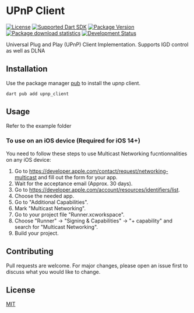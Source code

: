 
# UPnP Client

[![License](https://img.shields.io/badge/License-MIT-brightgreen.svg)](https://github.com/Hillpro/upnp_client/blob/main/LICENSE)
[![Supported Dart SDK](https://img.shields.io/badge/dynamic/yaml?url=https%3A%2F%2Fraw.githubusercontent.com%2FHillpro%2Fupnp_client%2Frefs%2Fheads%2Fmain%2Fpubspec.yaml&query=%24.environment.sdk&label=dart&color=blue)](https://dart.dev/)
[![Package Version](https://img.shields.io/badge/dynamic/yaml?url=https%3A%2F%2Fraw.githubusercontent.com%2FHillpro%2Fupnp_client%2Frefs%2Fheads%2Fmain%2Fpubspec.yaml&query=%24.version&label=version&color=orange)](https://pub.dev/packages/upnp_client)
[![Package download statistics](https://img.shields.io/badge/downloads-342/month-brightgreen.svg)]([https://pypistats.org/packages/dataset-viewer](https://pub.dev/packages/upnp_client/score))
[![Development Status](https://img.shields.io/badge/status-alpha-red.svg)](https://en.wikipedia.org/wiki/Software_release_life_cycle#Alpha)

Universal Plug and Play (UPnP) Client Implementation. Supports IGD control as well as DLNA

## Installation

Use the package manager [pub](https://pub.dev/) to install the upnp client.

```
dart pub add upnp_client
```

## Usage

Refer to the example folder

### To use on an iOS device (Required for iOS 14+)

You need to follow these steps to use Multicast Networking fucntionnalities on any iOS device:

1. Go to https://developer.apple.com/contact/request/networking-multicast and fill out the form for your app.
2. Wait for the acceptance email (Approx. 30 days).
3. Go to https://developer.apple.com/account/resources/identifiers/list.
4. Choose the needed app.
5. Go to "Additional Capabilities".
6. Mark "Multicast Networking".
7. Go to your project file "Runner.xcworkspace".
8. Choose "Runner" -> "Signing & Capabilities" -> "+ capability" and search for "Multicast Networking".
9. Build your project.

## Contributing

Pull requests are welcome. For major changes, please open an issue first
to discuss what you would like to change.

## License

[MIT](https://choosealicense.com/licenses/mit/)
